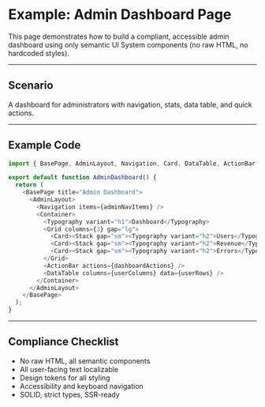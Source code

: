 # Example: Admin Dashboard Page

This page demonstrates how to build a compliant, accessible admin dashboard using only semantic UI System components (no raw HTML, no hardcoded styles).

---

## Scenario
A dashboard for administrators with navigation, stats, data table, and quick actions.

---

## Example Code
```typescript
import { BasePage, AdminLayout, Navigation, Card, DataTable, ActionBar, Badge, Typography, Container, Grid, Stack } from '@xala-technologies/ui-system';

export default function AdminDashboard() {
  return (
    <BasePage title="Admin Dashboard">
      <AdminLayout>
        <Navigation items={adminNavItems} />
        <Container>
          <Typography variant="h1">Dashboard</Typography>
          <Grid columns={3} gap="lg">
            <Card><Stack gap="sm"><Typography variant="h2">Users</Typography><Badge label="1,204" variant="success" /></Stack></Card>
            <Card><Stack gap="sm"><Typography variant="h2">Revenue</Typography><Badge label="$12,340" variant="info" /></Stack></Card>
            <Card><Stack gap="sm"><Typography variant="h2">Errors</Typography><Badge label="5" variant="danger" /></Stack></Card>
          </Grid>
          <ActionBar actions={dashboardActions} />
          <DataTable columns={userColumns} data={userRows} />
        </Container>
      </AdminLayout>
    </BasePage>
  );
}
```

---

## Compliance Checklist
- No raw HTML, all semantic components
- All user-facing text localizable
- Design tokens for all styling
- Accessibility and keyboard navigation
- SOLID, strict types, SSR-ready

